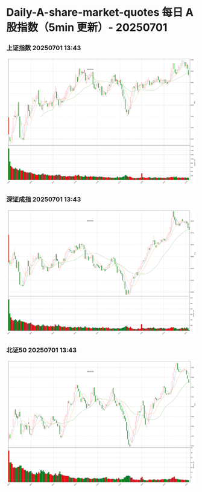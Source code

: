 
# Daily-A-share-market-quotes 每日 A 股指数（5min 更新）- 20250701

### 上证指数 20250701 13:43
![](./fig/2025/7/20250701-sh000001.png)

### 深证成指 20250701 13:43
![](./fig/2025/7/20250701-sz399001.png)

### 北证50 20250701 13:43
![](./fig/2025/7/20250701-bj899050.png)
